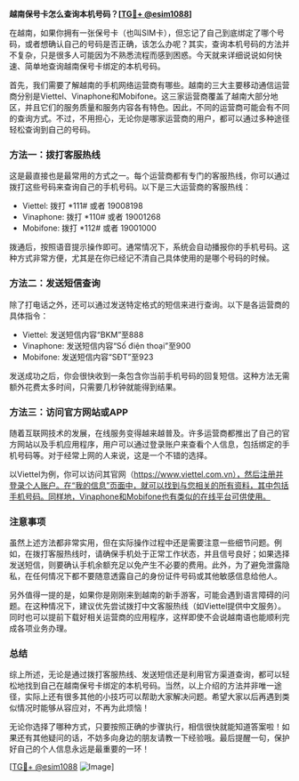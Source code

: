 **越南保号卡怎么查询本机号码？[[TG💪+ @esim1088](https://t.me/s/esim1088)]**

在越南，如果你拥有一张保号卡（也叫SIM卡），但忘记了自己到底绑定了哪个号码，或者想确认自己的号码是否正确，该怎么办呢？其实，查询本机号码的方法并不复杂，只是很多人可能因为不熟悉流程而感到困惑。今天就来详细说说如何快速、简单地查询越南保号卡绑定的本机号码。

首先，我们需要了解越南的手机网络运营商有哪些。越南的三大主要移动通信运营商分别是Viettel、Vinaphone和Mobifone。这三家运营商覆盖了越南大部分地区，并且它们的服务质量和服务内容各有特色。因此，不同的运营商可能会有不同的查询方式。不过，不用担心，无论你是哪家运营商的用户，都可以通过多种途径轻松查询到自己的号码。

### 方法一：拨打客服热线

这是最直接也是最常用的方式之一。每个运营商都有专门的客服热线，你可以通过拨打这些号码来查询自己的手机号码。以下是三大运营商的客服热线：

- Viettel: 拨打 *111# 或者 19008198
- Vinaphone: 拨打 *110# 或者 19001268
- Mobifone: 拨打 *112# 或者 19001000

拨通后，按照语音提示操作即可。通常情况下，系统会自动播报你的手机号码。这种方式非常方便，尤其是在你已经记不清自己具体使用的是哪个号码的时候。

### 方法二：发送短信查询

除了打电话之外，还可以通过发送特定格式的短信来进行查询。以下是各运营商的具体指令：

- Viettel: 发送短信内容“BKM”至888
- Vinaphone: 发送短信内容“Số điện thoại”至900
- Mobifone: 发送短信内容“SĐT”至923

发送成功之后，你会很快收到一条包含你当前手机号码的回复短信。这种方法无需额外花费太多时间，只需要几秒钟就能得到结果。

### 方法三：访问官方网站或APP

随着互联网技术的发展，在线服务变得越来越普及。许多运营商都推出了自己的官方网站以及手机应用程序，用户可以通过登录账户来查看个人信息，包括绑定的手机号码等。对于经常上网的人来说，这是一个不错的选择。

以Viettel为例，你可以访问其官网（https://www.viettel.com.vn），然后注册并登录个人账户。在“我的信息”页面中，就可以找到与您相关的所有资料，其中包括手机号码。同样地，Vinaphone和Mobifone也有类似的在线平台可供使用。

### 注意事项

虽然上述方法都非常实用，但在实际操作过程中还是需要注意一些细节问题。例如，在拨打客服热线时，请确保手机处于正常工作状态，并且信号良好；如果选择发送短信，则要确认手机余额充足以免产生不必要的费用。此外，为了避免泄露隐私，在任何情况下都不要随意透露自己的身份证件号码或其他敏感信息给他人。

另外值得一提的是，如果你是刚刚来到越南的新手游客，可能会遇到语言障碍的问题。在这种情况下，建议优先尝试拨打中文客服热线（如Viettel提供中文服务）。同时也可以提前下载好相关运营商的应用程序，这样即使不会说越南语也能顺利完成各项业务办理。

### 总结

综上所述，无论是通过拨打客服热线、发送短信还是利用官方渠道查询，都可以轻松地找到自己在越南保号卡绑定的本机号码。当然，以上介绍的方法并非唯一途径，实际上还有很多其他的小技巧可以帮助大家解决问题。希望大家以后再遇到类似情况时能够从容应对，不再为此烦恼！

无论你选择了哪种方式，只要按照正确的步骤执行，相信很快就能知道答案啦！如果还有其他疑问的话，不妨多向身边的朋友请教一下经验哦。最后提醒一句，保护好自己的个人信息永远是最重要的一环！

[[TG💪+ @esim1088](https://t.me/s/esim1088) ![Image](https://i.postimg.cc/4NQfJmqS/Snipaste-2025-05-13-00-14-12.png)]